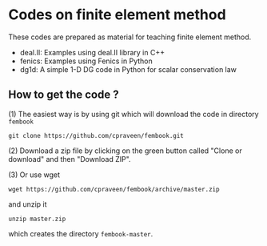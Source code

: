 # Codes on finite element method
These codes are prepared as material for teaching finite element method.

* deal.II: Examples using deal.II library in C++
* fenics: Examples using Fenics in Python
* dg1d: A simple 1-D DG code in Python for scalar conservation law

## How to get the code ?

(1) The easiest way is by using git which will download the code in directory ```fembook```
```
git clone https://github.com/cpraveen/fembook.git
```
(2) Download a zip file by clicking on the green button called "Clone or download" and then "Download ZIP".

(3) Or use wget
```
wget https://github.com/cpraveen/fembook/archive/master.zip
```
and unzip it
```
unzip master.zip
```
which creates the directory ```fembook-master```.
